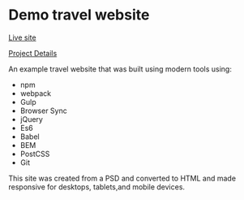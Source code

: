 # Demo travel website

[Live site](https://webtestingrun15.github.io/travel-site/)

[Project Details](https://sheldonfweb.com/portfolio/travel-website/)

An example travel website that was built using modern tools using:

* npm
* webpack
* Gulp
* Browser Sync
* jQuery
* Es6
* Babel
* BEM
* PostCSS
* Git

This site was created from a PSD and converted to HTML and made responsive for desktops, tablets,and mobile devices.
